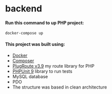 # backend

#### Run this command to up PHP project:
```
docker-compose up
```

#### This project was built using:
* [Docker](https://www.docker.com/)
* [Composer](https://getcomposer.org/)
* [PlugRoute v3.9](https://github.com/erandirjunior/plug-route) my route library for PHP
* [PHPUnit 9](https://phpunit.de/) library to run tests
* MySQL database
* PDO
* The structure was based in clean architecture
